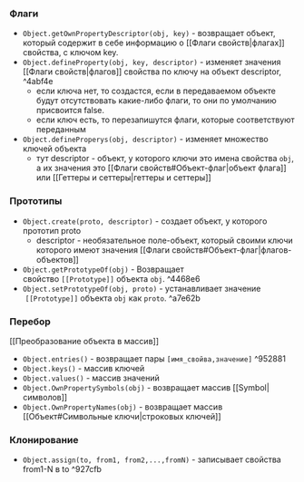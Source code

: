 ### Флаги
- `Object.getOwnPropertyDescriptor(obj, key)` - возвращает объект, который содержит в себе информацию о [[Флаги свойств|флагах]] свойства, с ключом key.
- `Object.defineProperty(obj, key, descriptor)` - изменяет значения [[Флаги свойств|флагов]] свойства по ключу на объект descriptor,  ^4abf4e
	- если ключа нет, то создастся, если в передаваемом объекте будут отсутствовать какие-либо флаги, то они по умолчанию присвоится false.
	- если ключ есть, то перезапишутся флаги, которые соответствуют переданным
- `Object.defineProperys(obj, descriptor)` - изменяет множество ключей объекта
	- тут descriptor - объект, у которого ключи это имена свойства `obj`, а их значения это [[Флаги свойств#Объект-флаг|объект  флага]] или [[Геттеры и сеттеры|геттеры и сеттеры]]
### Прототипы
- `Object.create(proto, descriptor)` - создает объект, у которого прототип proto
	- descriptor - необязательное поле-объект, который своими ключи которого имеют значения [[Флаги свойств#Объект-флаг|флагов-объектов]] 
- `Object.getPrototypeOf(obj)` - Возвращает свойство `[[Prototype]]` объекта `obj`. ^4468e6
- `Object.setPrototypeOf(obj, proto)` - устанавливает значение  `[[Prototype]]` объекта `obj` как `proto`. ^a7e62b



### Перебор
[[Преобразование объекта в массив]]
- `Object.entries()` - возвращает пары `[имя_свойва,значение]` ^952881
- `Object.keys()` - массив ключей
- `Object.values()` - массив значений
- `Object.OwnPropertySymbols(obj)` - возвращает массив [[Symbol|символов]]
- `Object.OwnPropertyNames(obj)` - возвращает массив [[Объект#Символьные ключи|строковых ключей]]



### Клонирование
- `Object.assign(to, from1, from2,...,fromN)` - записывает свойства from1-N в to ^927cfb